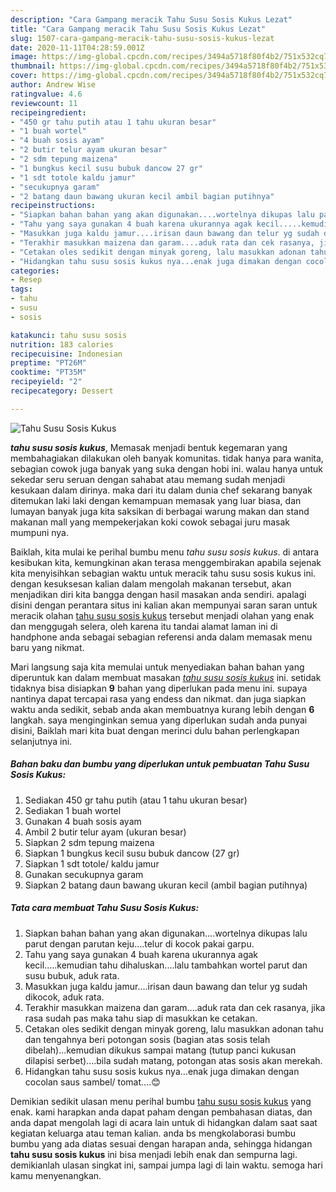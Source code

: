 ```yaml
---
description: "Cara Gampang meracik Tahu Susu Sosis Kukus Lezat"
title: "Cara Gampang meracik Tahu Susu Sosis Kukus Lezat"
slug: 1507-cara-gampang-meracik-tahu-susu-sosis-kukus-lezat
date: 2020-11-11T04:28:59.001Z
image: https://img-global.cpcdn.com/recipes/3494a5718f80f4b2/751x532cq70/tahu-susu-sosis-kukus-foto-resep-utama.jpg
thumbnail: https://img-global.cpcdn.com/recipes/3494a5718f80f4b2/751x532cq70/tahu-susu-sosis-kukus-foto-resep-utama.jpg
cover: https://img-global.cpcdn.com/recipes/3494a5718f80f4b2/751x532cq70/tahu-susu-sosis-kukus-foto-resep-utama.jpg
author: Andrew Wise
ratingvalue: 4.6
reviewcount: 11
recipeingredient:
- "450 gr tahu putih atau 1 tahu ukuran besar"
- "1 buah wortel"
- "4 buah sosis ayam"
- "2 butir telur ayam ukuran besar"
- "2 sdm tepung maizena"
- "1 bungkus kecil susu bubuk dancow 27 gr"
- "1 sdt totole kaldu jamur"
- "secukupnya garam"
- "2 batang daun bawang ukuran kecil ambil bagian putihnya"
recipeinstructions:
- "Siapkan bahan bahan yang akan digunakan....wortelnya dikupas lalu parut dengan parutan keju....telur di kocok pakai garpu."
- "Tahu yang saya gunakan 4 buah karena ukurannya agak kecil.....kemudian tahu dihaluskan....lalu tambahkan wortel parut dan susu bubuk, aduk rata."
- "Masukkan juga kaldu jamur....irisan daun bawang dan telur yg sudah dikocok, aduk rata."
- "Terakhir masukkan maizena dan garam....aduk rata dan cek rasanya, jika rasa sudah pas maka tahu siap di masukkan ke cetakan."
- "Cetakan oles sedikit dengan minyak goreng, lalu masukkan adonan tahu dan tengahnya beri potongan sosis (bagian atas sosis telah dibelah)...kemudian dikukus sampai matang (tutup panci kukusan dilapisi serbet)....bila sudah matang, potongan atas sosis akan merekah."
- "Hidangkan tahu susu sosis kukus nya...enak juga dimakan dengan cocolan saus sambel/ tomat....😊"
categories:
- Resep
tags:
- tahu
- susu
- sosis

katakunci: tahu susu sosis 
nutrition: 183 calories
recipecuisine: Indonesian
preptime: "PT26M"
cooktime: "PT35M"
recipeyield: "2"
recipecategory: Dessert

---
```



![Tahu Susu Sosis Kukus](https://img-global.cpcdn.com/recipes/3494a5718f80f4b2/751x532cq70/tahu-susu-sosis-kukus-foto-resep-utama.jpg)

<b><i>tahu susu sosis kukus</i></b>, Memasak menjadi bentuk kegemaran yang membahagiakan dilakukan oleh banyak komunitas. tidak hanya para wanita, sebagian cowok juga banyak yang suka dengan hobi ini. walau hanya untuk sekedar seru seruan dengan sahabat atau memang sudah menjadi kesukaan dalam dirinya. maka dari itu dalam dunia chef sekarang banyak ditemukan laki laki dengan kemampuan memasak yang luar biasa, dan lumayan banyak juga kita saksikan di berbagai warung makan dan stand makanan mall yang mempekerjakan koki cowok sebagai juru masak mumpuni nya.



Baiklah, kita mulai ke perihal bumbu menu <i>tahu susu sosis kukus</i>. di antara kesibukan kita, kemungkinan akan terasa menggembirakan apabila sejenak kita menyisihkan sebagian waktu untuk meracik tahu susu sosis kukus ini. dengan kesuksesan kalian dalam mengolah makanan tersebut, akan menjadikan diri kita bangga dengan hasil masakan anda sendiri. apalagi disini dengan perantara situs ini kalian akan mempunyai saran saran untuk meracik olahan <u>tahu susu sosis kukus</u> tersebut menjadi olahan yang enak dan menggugah selera, oleh karena itu tandai alamat laman ini di handphone anda sebagai sebagian referensi anda dalam memasak menu baru yang nikmat.


Mari langsung saja kita memulai untuk menyediakan bahan bahan yang diperuntuk kan dalam membuat masakan <u><i>tahu susu sosis kukus</i></u> ini. setidak tidaknya bisa disiapkan <b>9</b> bahan yang diperlukan pada menu ini. supaya nantinya dapat tercapai rasa yang endess dan nikmat. dan juga siapkan waktu anda sedikit, sebab anda akan membuatnya kurang lebih dengan <b>6</b> langkah. saya menginginkan semua yang diperlukan sudah anda punyai disini, Baiklah mari kita buat dengan merinci dulu bahan perlengkapan selanjutnya ini.

<!--inarticleads1-->

##### Bahan baku dan bumbu yang diperlukan untuk pembuatan Tahu Susu Sosis Kukus:

1. Sediakan 450 gr tahu putih (atau 1 tahu ukuran besar)
1. Sediakan 1 buah wortel
1. Gunakan 4 buah sosis ayam
1. Ambil 2 butir telur ayam (ukuran besar)
1. Siapkan 2 sdm tepung maizena
1. Siapkan 1 bungkus kecil susu bubuk dancow (27 gr)
1. Siapkan 1 sdt totole/ kaldu jamur
1. Gunakan secukupnya garam
1. Siapkan 2 batang daun bawang ukuran kecil (ambil bagian putihnya)




<!--inarticleads2-->

##### Tata cara membuat Tahu Susu Sosis Kukus:

1. Siapkan bahan bahan yang akan digunakan....wortelnya dikupas lalu parut dengan parutan keju....telur di kocok pakai garpu.
1. Tahu yang saya gunakan 4 buah karena ukurannya agak kecil.....kemudian tahu dihaluskan....lalu tambahkan wortel parut dan susu bubuk, aduk rata.
1. Masukkan juga kaldu jamur....irisan daun bawang dan telur yg sudah dikocok, aduk rata.
1. Terakhir masukkan maizena dan garam....aduk rata dan cek rasanya, jika rasa sudah pas maka tahu siap di masukkan ke cetakan.
1. Cetakan oles sedikit dengan minyak goreng, lalu masukkan adonan tahu dan tengahnya beri potongan sosis (bagian atas sosis telah dibelah)...kemudian dikukus sampai matang (tutup panci kukusan dilapisi serbet)....bila sudah matang, potongan atas sosis akan merekah.
1. Hidangkan tahu susu sosis kukus nya...enak juga dimakan dengan cocolan saus sambel/ tomat....😊




Demikian sedikit ulasan menu perihal bumbu <u>tahu susu sosis kukus</u> yang enak. kami harapkan anda dapat paham dengan pembahasan diatas, dan anda dapat mengolah lagi di acara lain untuk di hidangkan dalam saat saat kegiatan keluarga atau teman kalian. anda bs mengkolaborasi bumbu bumbu yang ada diatas sesuai dengan harapan anda, sehingga hidangan <b>tahu susu sosis kukus</b> ini bisa menjadi lebih enak dan sempurna lagi. demikianlah ulasan singkat ini, sampai jumpa lagi di lain waktu. semoga hari kamu menyenangkan.

